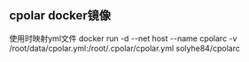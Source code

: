 ## cpolar docker镜像
使用时映射yml文件
docker run -d --net host --name cpolarc -v /root/data/cpolar.yml:/root/.cpolar/cpolar.yml solyhe84/cpolarc

